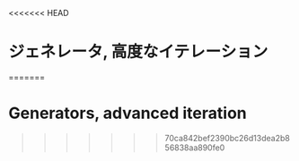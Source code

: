 
<<<<<<< HEAD
# ジェネレータ, 高度なイテレーション
=======
# Generators, advanced iteration
>>>>>>> 70ca842bef2390bc26d13dea2b856838aa890fe0

